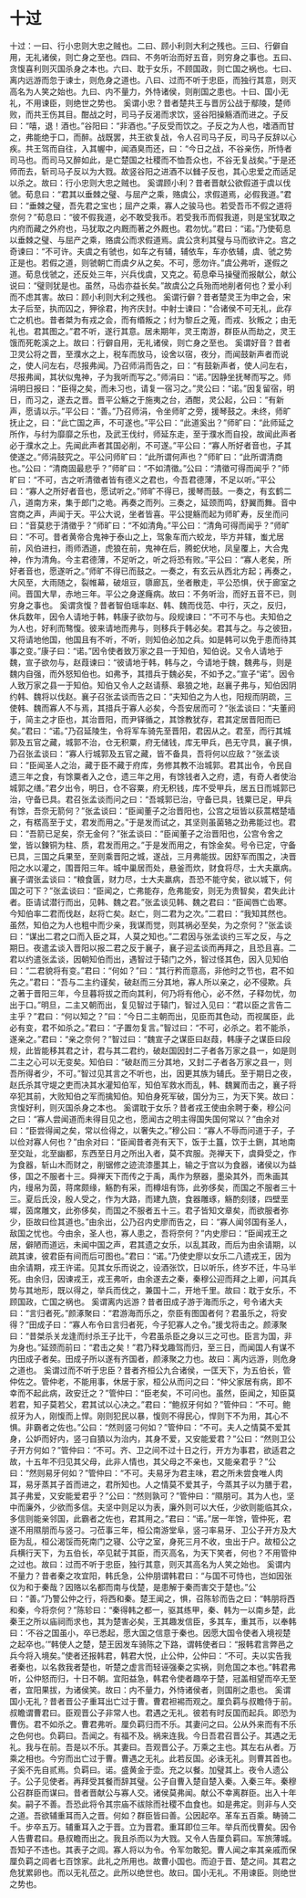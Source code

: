 # 十过
十过：一曰、行小忠则大忠之贼也。二曰、顾小利则大利之残也。三曰、行僻自用，无礼诸侯，则亡身之至也。四曰、不务听治而好五音，则穷身之事也。五曰、贪愎喜利则灭国杀身之本也。六曰、耽于女乐，不顾国政，则亡国之祸也。七曰、离内远游而忽于谏士，则危身之道也。八曰、过而不听于忠臣，而独行其意，则灭高名为人笑之始也。九曰、内不量力，外恃诸侯，则削国之患也。十曰、国小无礼，不用谏臣，则绝世之势也。
奚谓小忠？昔者楚共王与晋厉公战于鄢陵，楚师败，而共王伤其目。酣战之时，司马子反渴而求饮，竖谷阳操觞酒而进之。子反曰：“嘻，退！酒也。”谷阳曰：“非酒也。”子反受而饮之。子反之为人也，嗜酒而甘之，弗能绝于口，而醉。战既罢，共王欲复战，令人召司马子反，司马子反辞以心疾。共王驾而自往，入其幄中，闻酒臭而还，曰：“今日之战，不谷亲伤，所恃者司马也。而司马又醉如此，是亡楚国之社稷而不恤吾众也，不谷无复战矣。”于是还师而去，斩司马子反以为大戮。故竖谷阳之进酒不以雠子反也，其心忠爱之而适足以杀之。故曰：行小忠则大忠之贼也。
奚谓顾小利？昔者晋献公欲假道于虞以伐虢。荀息曰：“君其以垂棘之璧、与屈产之乘，赂虞公，求假道焉，必假我道。”君曰：“垂棘之璧，吾先君之宝也；屈产之乘，寡人之骏马也。若受吾币不假之道将奈何？”荀息曰：“彼不假我道，必不敢受我币。若受我币而假我道，则是宝犹取之内府而藏之外府也，马犹取之内厩而著之外厩也。君勿忧。”君曰：“诺。”乃使荀息以垂棘之璧、与屈产之乘，赂虞公而求假道焉。虞公贪利其璧与马而欲许之。宫之奇谏曰：“不可许。夫虞之有虢也，如车之有辅，辅依车，车亦依辅，虞、虢之势正是也。若假之道，则虢朝亡而虞夕从之矣。不可，愿勿许。”虞公弗听，遂假之道。荀息伐虢之，还反处三年，兴兵伐虞，又克之。荀息牵马操璧而报献公，献公说曰：“璧则犹是也。虽然，马齿亦益长矣。”故虞公之兵殆而地削者何也？爱小利而不虑其害。故曰：顾小利则大利之残也。
奚谓行僻？昔者楚灵王为申之会，宋太子后至，执而囚之，狎徐君，拘齐庆封。中射士谏曰：“合诸侯不可无礼，此存亡之机也。昔者桀为有戎之会，而有缗叛之；纣为黎丘之蒐，而戎、狄叛之；由无礼也。君其图之。”君不听，遂行其意。居未期年，灵王南游，群臣从而劫之，灵王饿而死乾溪之上。故曰：行僻自用，无礼诸侯，则亡身之至也。
奚谓好音？昔者卫灵公将之晋，至濮水之上，税车而放马，设舍以宿，夜分，而闻鼓新声者而说之，使人问左右，尽报弗闻。乃召师涓而告之，曰：“有鼓新声者，使人问左右，尽报弗闻，其状似鬼神，子为我听而写之。”师涓曰：“诺。”因静坐抚琴而写之。师涓明日报曰：“臣得之矣，而未习也，请复一宿习之。”灵公曰：“诺。”因复留宿，明日，而习之，遂去之晋。晋平公觞之于施夷之台，酒酣，灵公起，公曰：“有新声，愿请以示。”平公曰：“善。”乃召师涓，令坐师旷之旁，援琴鼓之。未终，师旷抚止之，曰：“此亡国之声，不可遂也。”平公曰：“此道奚出？”师旷曰：“此师延之所作，与纣为靡靡之乐也，及武王伐纣，师延东走，至于濮水而自投，故闻此声者必于濮水之上。先闻此声者其国必削，不可遂。”平公曰：“寡人所好者音也，子其使遂之。”师涓鼓究之。平公问师旷曰：“此所谓何声也？”师旷曰：“此所谓清商也。”公曰：“清商固最悲乎？”师旷曰：“不如清徵。”公曰：“清徵可得而闻乎？”师旷曰：“不可，古之听清徵者皆有德义之君也，今吾君德薄，不足以听。”平公曰：“寡人之所好者音也，愿试听之。”师旷不得已，援琴而鼓。一奏之，有玄鹤二八，道南方来，集于郎门之垝。再奏之而列。三奏之，延颈而鸣，舒翼而舞。音中宫商之声，声闻于天。平公大说，坐者皆喜。平公提觞而起为师旷寿，反坐而问曰：“音莫悲于清徵乎？”师旷曰：“不如清角。”平公曰：“清角可得而闻乎？”师旷曰：“不可。昔者黄帝合鬼神于泰山之上，驾象车而六蛟龙，毕方并辖，蚩尤居前，风伯进扫，雨师洒道，虎狼在前，鬼神在后，腾蛇伏地，凤皇覆上，大合鬼神，作为清角。今主君德薄，不足听之，听之将恐有败。”平公曰：“寡人老矣，所好者音也，愿遂听之。”师旷不得已而鼓之。一奏之，有玄云从西北方起；再奏之，大风至，大雨随之，裂帷幕，破俎豆，隳廊瓦，坐者散走，平公恐惧，伏于廊室之间。晋国大旱，赤地三年。平公之身遂癃病。故曰：不务听治，而好五音不已，则穷身之事也。
奚谓贪愎？昔者智伯瑶率赵、韩、魏而伐范、中行，灭之，反归，休兵数年，因令人请地于韩，韩康子欲勿与。段规谏曰：“不可不与也。夫知伯之为人也，好利而骜愎。彼来请地而弗与，则移兵于韩必矣。君其与之。与之彼狃，又将请地他国，他国且有不听，不听，则知伯必加之兵。如是韩可以免于患而待其事之变。”康子曰：“诺。”因令使者致万家之县一于知伯，知伯说。又令人请地于魏，宣子欲勿与，赵葭谏曰：“彼请地于韩，韩与之，今请地于魏，魏弗与，则是魏内自强，而外怒知伯也。如弗予，其措兵于魏必矣，不如予之。”宣子“诺”。因令人致万家之县一于知伯。知伯又令人之赵请蔡、皋狼之地，赵襄子弗与，知伯因阴约韩、魏将以伐赵。襄子召张孟谈而告之曰：“夫知伯之为人也，阳规而阴疏，三使韩、魏而寡人不与焉，其措兵于寡人必矣，今吾安居而可？”张孟谈曰：“夫董阏于，简主之才臣也，其治晋阳，而尹铎循之，其馀教犹存，君其定居晋阳而已矣。”君曰：“诺。”乃召延陵生，令将军车骑先至晋阳，君因从之。君至，而行其城郭及五官之藏，城郭不治，仓无积粟，府无储钱，库无甲兵，邑无守具，襄子惧，乃召张孟谈曰：“寡人行城郭及五官之藏，皆不备具，吾将何以应敌？”张孟谈曰：“臣闻圣人之治，藏于臣不藏于府库，务修其教不治城郭。君其出令，令民自遗三年之食，有馀粟者入之仓，遗三年之用，有馀钱者入之府，遗，有奇人者使治城郭之缮。”君夕出令，明日，仓不容粟，府无积钱，库不受甲兵，居五日而城郭已治，守备已具。君召张孟谈而问之曰：“吾城郭已治，守备已具，钱粟已足，甲兵有馀，吾奈无箭何？”张孟谈曰：“臣闻董子之治晋阳也，公宫之垣皆以荻蒿楛楚墙之，有楛高至于丈，君发而用之。”于是发而试之，其坚则虽菌辂之劲弗能过也。君曰：“吾箭已足矣，奈无金何？”张孟谈曰：“臣闻董子之治晋阳也，公宫令舍之堂，皆以鍊铜为柱、质，君发而用之。”于是发而用之，有馀金矣。号令已定，守备已具，三国之兵果至，至则乘晋阳之城，遂战，三月弗能拔。因舒军而围之，决晋阳之水以灌之，围晋阳三年。城中巢居而处，悬釜而炊，财食将尽，士大夫羸病。襄子谓张孟谈曰：“粮食匮，财力尽，士大夫羸病，吾恐不能守矣，欲以城下，何国之可下？”张孟谈曰：“臣闻之，亡弗能存，危弗能安，则无为贵智矣，君失此计者。臣请试潜行而出，见韩、魏之君。”张孟谈见韩、魏之君曰：“臣闻唇亡齿寒。今知伯率二君而伐赵，赵将亡矣。赵亡，则二君为之次。”二君曰：“我知其然也。虽然，知伯之为人也粗中而少亲，我谋而觉，则其祸必至矣，为之奈何？”张孟谈曰：“谋出二君之口而入臣之耳，人莫之知也。”二君因与张孟谈约三军之反，与之期日。夜遣孟谈入晋阳以报二君之反于襄子，襄子迎孟谈而再拜之，且恐且喜。二君以约遣张孟谈，因朝知伯而出，遇智过于辕门之外，智过怪其色，因入见知伯曰：“二君貌将有变。”君曰：“何如？”曰：“其行矜而意高，非他时之节也，君不如先之。”君曰：“吾与二主约谨矣，破赵而三分其地，寡人所以亲之，必不侵欺。兵之著于晋阳三年，今旦暮将拔之而向其利，何乃将有他心，必不然，子释勿忧，勿出于口。”明旦，二主又朝而出，复见智过于辕门，智过入见曰：“君以臣之言告二主乎？”君曰：“何以知之？”曰：“今日二主朝而出，见臣而其色动，而视属臣，此必有变，君不如杀之。”君曰：“子置勿复言。”智过曰：“不可，必杀之。若不能杀，遂亲之。”君曰：“亲之奈何？”智过曰：“魏宣子之谋臣曰赵葭，韩康子之谋臣曰段规，此皆能移其君之计，君与其二君约，破赵国因封二子者各万家之县一，如是则二主之心可以无变矣。知伯曰：“破赵而三分其地，又封二子者各万家之县一，则吾所得者少，不可。”智过见其言之不听也，出，因更其族为辅氏。至于期日之夜，赵氏杀其守堤之吏而决其水灌知伯军，知伯军救水而乱，韩、魏翼而击之，襄子将卒犯其前，大败知伯之军而擒知伯。知伯身死军破，国分为三，为天下笑。故曰：贪愎好利，则灭国杀身之本也。
奚谓耽于女乐？昔者戎王使由余聘于秦，穆公问之曰：“寡人尝闻道而未得目见之也，愿闻古之明主得国失国何常以？”由余对曰：“臣尝得闻之矣，常以俭得之，以奢失之。”穆公曰：“寡人不辱而问道于子，子以俭对寡人何也？”由余对曰：“臣闻昔者尧有天下，饭于土簋，饮于土鉶，其地南至交趾，北至幽都，东西至日月之所出入者，莫不宾服。尧禅天下，虞舜受之，作为食器，斩山木而财之，削锯修之迹流漆墨其上，输之于宫以为食器，诸侯以为益侈，国之不服者十三。舜禅天下而传之于禹，禹作为祭器，墨染其外，而朱画其内，缦帛为茵，蒋席颇缘，觞酌有采，而樽俎有饰，此弥侈矣，而国之不服者三十三。夏后氏没，殷人受之，作为大路，而建九旒，食器雕琢，觞酌刻镂，四壁垩墀，茵席雕文，此弥侈矣，而国之不服者五十三。君子皆知文章矣，而欲服者弥少，臣故曰俭其道也。”由余出，公乃召内史廖而告之，曰：“寡人闻邻国有圣人，敌国之忧也。今由余，圣人也，寡人患之，吾将奈何？”内史廖曰：“臣闻戎王之居，僻陋而道远，未闻中国之声，君其遗之女乐，以乱其政，而后为由余请期，以疏其谏，彼君臣有间而后可图也。”君曰：“诺。”乃使史廖以女乐二八遗戎王，因为由余请期，戎王许诺。见其女乐而说之，设酒张饮，日以听乐，终岁不迁，牛马半死。由余归，因谏戎王，戎王弗听，由余遂去之秦，秦穆公迎而拜之上卿，问其兵势与其地形，既以得之，举兵而伐之，兼国十二，开地千里。故曰：耽于女乐，不顾国政，亡国之祸也。
奚谓离内远游？昔者田成子游于海而乐之，号令诸大夫曰：“言归者死。”颜涿聚曰：“君游海而乐之，奈臣有图国者何？君虽乐之，将安得？”田成子曰：“寡人布令曰言归者死，今子犯寡人之令。”援戈将击之。颜涿聚曰：“昔桀杀关龙逢而纣杀王子比干，今君虽杀臣之身以三之可也。臣言为国，非为身也。”延颈而前曰：“君击之矣！”君乃释戈趣驾而归，至三日，而闻国人有谋不内田成子者矣。田成子所以遂有齐国者，颜涿聚之力也。故曰：离内远游，则危身之道也。
奚谓过而不听于忠臣？昔者齐桓公九合诸侯，一匡天下，为五伯长，管仲佐之。管仲老，不能用事，休居于家，桓公从而问之曰：“仲父家居有病，即不幸而不起此病，政安迁之？”管仲曰：“臣老矣，不可问也。虽然，臣闻之，知臣莫若君，知子莫若父，君其试以心决之。”君曰：“鲍叔牙何如？”管仲曰：“不可。鲍叔牙为人，刚愎而上悍。刚则犯民以暴，愎则不得民心，悍则下不为用，其心不惧。非霸者之佐也。”公曰：“然则竖刁何如？”管仲曰：“不可。夫人之情莫不爱其身，公妒而好内，竖刁自獖以为治内，其身不爱，又安能爱君？”公曰：“然则卫公子开方何如？”管仲曰：“不可。齐、卫之间不过十日之行，开方为事君，欲适君之故，十五年不归见其父母，此非人情也，其父母之不亲也，又能亲君乎？”公曰：“然则易牙何如？”管仲曰：“不可。夫易牙为君主味，君之所未尝食唯人肉耳，易牙蒸其子首而进之，君所知也。人之情莫不爱其子，今蒸其子以为膳于君，其子弗爱，又安能爱君乎？”公曰：“然则孰可？”管仲曰：“隰朋可。其为人也，坚中而廉外，少欲而多信。夫坚中则足以为表，廉外则可以大任，少欲则能临其众，多信则能亲邻国，此霸者之佐也，君其用之。”君曰：“诺。”居一年馀，管仲死，君遂不用隰朋而与竖刁。刁莅事三年，桓公南游堂阜，竖刁率易牙、卫公子开方及大臣为乱，桓公渴馁而死南门之寝、公守之室，身死三月不收，虫出于户。故桓公之兵横行天下，为五伯长，卒见弑于其臣，而灭高名，为天下笑者，何也？不用管仲之过也。故曰：过而不听于忠臣，独行其意，则灭其高名为人笑之始也。
奚谓内不量力？昔者秦之攻宜阳，韩氏急，公仲朋谓韩君曰：“与国不可恃也，岂如因张仪为和于秦哉？因赂以名都而南与伐楚，是患解于秦而害交于楚也。”公曰：“善。”乃警公仲之行，将西和秦。楚王闻之，惧，召陈轸而告之曰：“韩朋将西和秦，今将奈何？”陈轸曰：“秦得韩之都一，驱其练甲，秦、韩为一以南乡楚，此秦王之所以庙祠而求也，其为楚害必矣，王其趣发信臣，多其车，重其币，以奉韩曰：‘不谷之国虽小，卒已悉起，愿大国之信意于秦也。因愿大国令使者入境视楚之起卒也。’”韩使人之楚，楚王因发车骑陈之下路，谓韩使者曰：“报韩君言弊邑之兵今将入境矣。”使者还报韩君，韩君大悦，止公仲，公仲曰：“不可。夫以实告我者秦也，以名救我者楚也，听楚之虚言而轻诬强秦之实祸，则危国之本也。”韩君弗听，公仲怒而归，十日不朝。宜阳益急，韩君令使者趣卒于楚，冠盖相望而卒无至者，宜阳果拔，为诸侯笑。故曰：内不量力，外恃诸侯者，则国削之患也。
奚谓国小无礼？昔者晋公子重耳出亡过于曹。曹君袒裼而观之。厘负羁与叔瞻侍于前。叔瞻谓曹君曰。臣观晋公子非常人也。君遇之无礼。彼若有时反国而起兵。即恐为曹伤。君不如杀之。曹君弗听。厘负羁归而不乐。其妻问之曰。公从外来而有不乐之色何也。负羁曰。吾闻之。有福不及。祸来连我。今日吾君召晋公子。其遇之无礼。我与在前。吾是以不乐。其妻曰。吾观晋公子。万乘之主也。其左右从者。万乘之相也。今穷而出亡过于曹。曹遇之无礼。此若反国。必诛无礼。则曹其首也。子奚不先自贰焉。负羁曰。诺。盛黄金于壶。充之以餐。加璧其上。夜令人遗公子。公子见使者。再拜受其餐而辞其璧。公子自曹入楚自楚入秦。入秦三年。秦穆公召群臣而谋曰。昔者晋献公与寡人交。诸侯莫弗闻。献公不幸离群臣。出入十年矣。嗣子不善。吾恐此将令其宗庙不祓除而社稷不血食也。如是弗定。则非与人交之道。吾欲辅重耳而入之晋。何如？群臣皆曰善。公因起卒。革车五百乘。畴骑二千。步卒五万。辅重耳入之于晋。立为晋君。重耳即位三年。举兵而伐曹矣。因令人告曹君曰。悬叔瞻而出之。我且杀而以为大戮。又令人告厘负羁曰。军旅薄城。吾知子不违也。其表子之闾。寡人将以为令。令军勿敢犯。曹人闻之率其亲戚而保厘负羁之闾者七百馀家。此礼之所用也。故曹小国也。而迫于晋、楚之间。其君之危犹累卵也。而以无礼莅之。此所以绝世也。故曰。国小无礼。不用谏臣。则绝世之势也。
